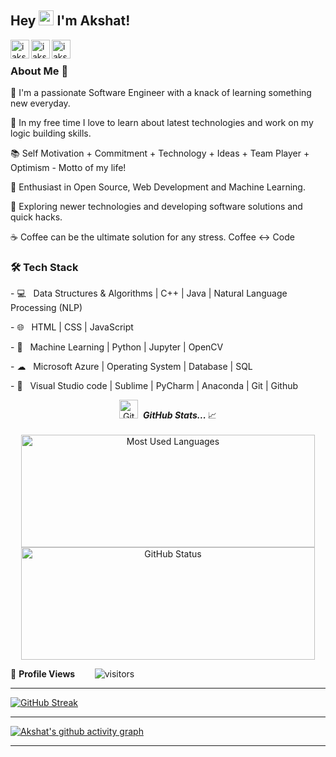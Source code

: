 ## Hey <img src="https://github.com/TheDudeThatCode/TheDudeThatCode/blob/master/Assets/Hi.gif" width="24px"> I'm Akshat!
<a href="https://bit.ly/3nQQfWc">
  <img align="left" width="30px" src="https://raw.githubusercontent.com/rahuldkjain/github-profile-readme-generator/master/src/images/icons/Social/linked-in-alt.svg" alt="iakshatgandhi" height="30" width="40" />
</a>
<a href="https://twitter.com/iakshatgandhi">
  <img align="left" width="30px" src="https://raw.githubusercontent.com/rahuldkjain/github-profile-readme-generator/master/src/images/icons/Social/twitter.svg" alt="iakshatgandhi" height="30" width="40" />
</a>
<a href="mailto:business.akshatgandhi@gmail.com">
  <img align="left" width="30px" src="https://raw.githubusercontent.com/iakshatgandhi/iakshatgandhi/main/gmail-02.png" alt="iakshatgandhi" height="30" width="auto" />
</a>
<br />

<h3> About Me  🚀 </h3>
<p>
🔭 I'm a passionate Software Engineer with a knack of learning something new everyday.
</p><p>
📎 In my free time I love to learn about latest technologies and work on my logic building skills.
</p><p>
📚 Self Motivation + Commitment + Technology + Ideas + Team Player + Optimism - Motto of my life!
</p><p>
🌱 Enthusiast in Open Source, Web Development and Machine Learning.</p>
<p>
🤔 Exploring newer technologies and developing software solutions and quick hacks.</p>
<p>
☕ Coffee can be the ultimate solution for any stress. Coffee <-> Code </p>
  
<h3>🛠 Tech Stack</h3>
<p>
- 💻  &nbsp; Data Structures & Algorithms | C++ | Java | Natural Language Processing (NLP)  
  </p><p>
- 🌐  &nbsp; HTML | CSS | JavaScript
  </p><p>
- 🐍  &nbsp; Machine Learning | Python | Jupyter | OpenCV
  </p><p>
- ☁  &nbsp; Microsoft Azure | Operating System | Database | SQL
  </p><p>
- 🔧  &nbsp; Visual Studio code | Sublime | PyCharm | Anaconda | Git | Github
  </p>

<p align="CENTER">
<img src="https://media.giphy.com/media/3o7abAHdYvZdBNnGZq/giphy.gif" width="30px" alt="GitHub-Status"/>&nbsp;<i>
<b>GitHub Stats... </b></i>📈<br><br>
  
  <!--  TOP LANGUAGES STATISTICS --> 
<img width="470px" height="180px" src = "https://github-readme-stats.vercel.app/api/top-langs/?username=iakshatgandhi&show_icons=true&layout=compact&theme=radical" alt="Most Used Languages">
<img width="470px" height="180px" src="https://github-readme-stats.vercel.app/api?username=iakshatgandhi&count_private=true&show_icons=true&theme=radical" alt="GitHub Status"/>


<!--  PROFILES VIEWS -->
🌱 **Profile Views**&nbsp;&nbsp;&nbsp;&nbsp;&nbsp;&nbsp;&nbsp;
![visitors](https://profile-counter.glitch.me/iakshatgandhi/count.svg?align=center)


 <hr>
 
<!--  CONTRIBUTION AND STREAK BLOCK -->
 [![GitHub Streak](https://github-readme-streak-stats.herokuapp.com/?user=iakshatgandhi&currStreakNum=2FD3EB&fire=pink&sideLabels=F00&theme=nightowl)](https://git.io/streak-stats)       
         

---
<!-- ACTIVITY GRAPH TRACKER -->
[![Akshat's github activity graph](https://activity-graph.herokuapp.com/graph?username=iakshatgandhi&theme=react-dark)](https://github.com/iakshatgandhi/github-readme-activity-graph)

  
 
---
  </code>
</p>
